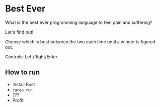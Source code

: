 # Best Ever

What is the best ever programming language to feel pain and suffering?

Let's find out!

Choose which is best between the two each time until a winner is figured out.

Controls: Left/Right/Enter

## How to run

- Install Rust
- `cargo run`
- ???
- Profit
